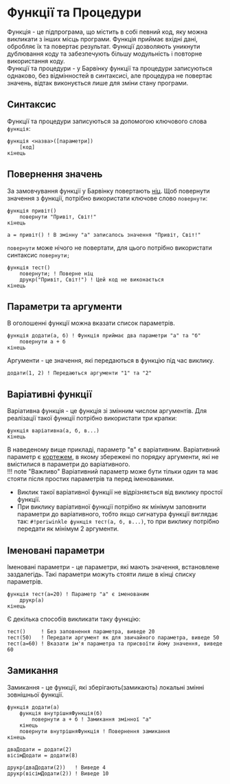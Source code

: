 # Функції та Процедури

Функція - це підпрограма, що містить в собі певний код, яку можна викликати з інших місць програми. Функція приймає вхідні дані, обробляє їх та повертає результат. Функції дозволяють уникнути дублювання коду та забезпечують більшу модульність і повторне використання коду.<br>
Функції та процедури - у Барвінку функції та процедури записуються однаково, без відмінностей в синтаксисі, але процедура не повертає значень, відтак виконується лише для зміни стану програми.

## Синтаксис

Функції та процедури записуються за допомогою ключового слова `функція`:

``` linenums="0"
функція <назва>([параметри])
    [код]
кінець
```

## Повернення значень

За замовчування функції у Барвінку повертають [ніц](datatype/null.md). Щоб повернути значення з функції, потрібно використати ключове слово `повернути`:

``` periwinkle linenums="0"
функція привіт()
    повернути "Привіт, Світ!"
кінець

а = привіт() ! В змінну "а" записалось значення "Привіт, Світ!"
```

`повернути` може нічого не повертати, для цього потрібно використати синтаксис `повернути;`

``` periwinkle linenums="0"
функція тест()
    повернути; ! Поверне ніц
    друкр("Привіт, Світ!") ! Цей код не виконається
кінець
```

## Параметри та аргументи

В оголошенні функції можна вказати список параметрів.

``` periwinkle linenums="0"
функція додати(а, б) ! Функція приймає два параметри "а" та "б"
    повернути а + б
кінець
```

Аргументи - це значення, які передаються в функцію під час виклику.

``` periwinkle linenums="0"
додати(1, 2) ! Передаються аргументи "1" та "2"
```

## Варіативні функції

Варіативна функція - це функція зі змінним числом аргументів. Для реалізації такої функції потрібно використати три крапки:

``` periwinkle linenums="0"
функція варіативна(а, б, в...)
кінець
```

В наведеному вище прикладі, параметр "в" є варіативним. Варіативний параметр є [кортежем](datatype/tuple.md), в якому збережені по порядку аргументи, які не вмістилися в параметри до варіативного.
<br>
!!! note "Важливо"
    Варіативний параметр може бути тільки один та має стояти після простих параметрів та перед іменованими.

+ Виклик такої варіативної функції не відрізняється від виклику простої функції.
+ При виклику варіативної функції потрібно як мінімум заповнити параметри до варіативного, тобто якщо сигнатура функції виглядає так: `#!periwinkle функція тест(а, б, в...)`, то при виклику потрібно передати як мінімум 2 аргументи.

## Іменовані параметри

Іменовані параметри - це параметри, які мають значення, встановлене заздалегідь. Такі параметри можуть стояти лише в кінці списку параметрів.

``` periwinkle linenums="0"
функція тест(а=20) ! Параметр "а" є іменованим
    друкр(а)
кінець
```

Є декілька способів викликати таку функцію:

``` periwinkle linenums="0"
тест()     ! Без заповнення параметра, виведе 20
тест(50)   ! Передати аргумент як для звичайного параметра, виведе 50
тест(а=60) ! Вказати ім'я параметра та присвоїти йому значення, виведе 60
```

## Замикання

Замикання - це функції, які зберігають(замикають) локальні змінні зовнішньої функції.

``` periwinkle linenums="0"
функція додати(а)
    функція внутрішняФункція(б)
        повернути а + б ! Замикання змінної "а"
    кінець
    повернути внутрішняФункція ! Повернення замикання
кінець

дваДодати = додати(2)
вісімДодати = додати(8)

друкр(дваДодати(2))   ! Виведе 4
друкр(вісімДодати(2)) ! Виведе 10
```
